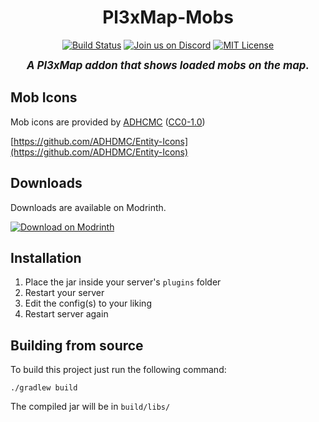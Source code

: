 <div align="center">

# Pl3xMap-Mobs

[![Build Status](https://img.shields.io/github/actions/workflow/status/BillyGalbreath/Pl3xMap-Mobs/build.yml?event=push&logo=travis)](https://github.com/BillyGalbreath/Pl3xMap-Mobs/actions)
[![Join us on Discord](https://img.shields.io/discord/944144133054931025.svg?label=&logo=discord&logoColor=ffffff&color=7389D8&labelColor=6A7EC2)](https://discord.gg/nhGzEkwXQX)
[![MIT License](https://img.shields.io/github/license/BillyGalbreath/Pl3xMap-Mobs?&logo=github)](LICENSE)
<br>

<big>***A Pl3xMap addon that shows loaded mobs on the map.***</big>

</div>

## Mob Icons

Mob icons are provided by [ADHCMC](https://github.com/ADHDMC) ([CC0-1.0](https://github.com/ADHDMC/Entity-Icons/blob/main/LICENSE))

[https://github.com/ADHDMC/Entity-Icons](https://github.com/ADHDMC/Entity-Icons)

## Downloads

Downloads are available on Modrinth.

[![Download on Modrinth](https://i.imgur.com/5C4fVJC.png)](https://modrinth.com/mod/pl3xmap-mobs)

## Installation

1) Place the jar inside your server's `plugins` folder
2) Restart your server
3) Edit the config(s) to your liking
4) Restart server again

## Building from source

To build this project just run the following command:

```
./gradlew build
```

The compiled jar will be in `build/libs/`
